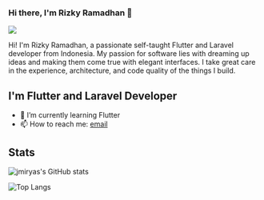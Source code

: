### Hi there, I'm Rizky Ramadhan 👋

![](https://visitor-badge.glitch.me/badge?page_id=jmiryas.jmiryas)

Hi! I'm Rizky Ramadhan, a passionate self-taught Flutter and Laravel developer from Indonesia. My passion for software lies with dreaming up ideas and making them come true with elegant interfaces. I take great care in the experience, architecture, and code quality of the things I build.

## I'm Flutter and Laravel Developer 

- 🌱 I’m currently learning Flutter
- 📫 How to reach me: [email](mailto:jmiryas@gmail.com)

## Stats

![jmiryas's GitHub stats](https://github-readme-stats.vercel.app/api?username=jmiryas&show_icons=true&theme=dracula)

![Top Langs](https://github-readme-stats.vercel.app/api/top-langs/?username=jmiryas&layout=compact&theme=dracula)




